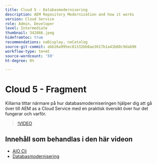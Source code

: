 ```yaml
---
title: Cloud 5 - Databasmodernisering
description: AEM Repository Modernization and how it works
version: Cloud Service
role: Admin, Developer
level: Intermediate
thumbnail: 342866.jpeg
hidefromtoc: true
recommendations: noDisplay, noCatalog
source-git-commit: abb26a995ec81332bb6ae3617b1a41b60c9dab96
workflow-type: tm+mt
source-wordcount: '59'
ht-degree: 0%

---
```


# Cloud 5 - Fragment

Killarna tittar närmare på hur databasmoderniseringen hjälper dig att gå över till AEM as a Cloud Service med en praktisk översikt över hur det fungerar och varför.

>[!VIDEO](https://video.tv.adobe.com/v/342866)

## Innehåll som behandlas i den här videon

+ [AIO Cli](https://github.com/adobe/aio-cli-plugin-aem-cloud-service-migration)
+ [Databasmodernisering](https://github.com/adobe/aem-cloud-service-source-migration/tree/master/packages/repository-modernizer)
